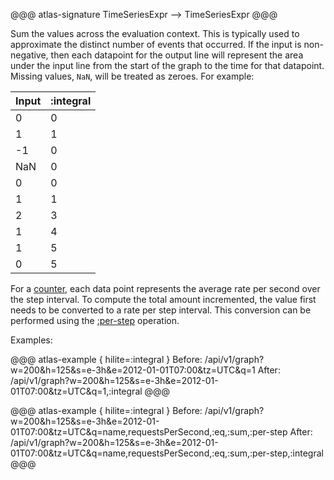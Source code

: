 @@@ atlas-signature
TimeSeriesExpr
-->
TimeSeriesExpr
@@@

Sum the values across the evaluation context. This is typically used to approximate the
distinct number of events that occurred. If the input is non-negative, then each datapoint
for the output line will represent the area under the input line from the start of the
graph to the time for that datapoint. Missing values, `NaN`, will be treated as zeroes.
For example:

Input | :integral |
-------|-----------|
0     | 0         |
1     | 1         |
-1    | 0         |
NaN   | 0         |
0     | 0         |
1     | 1         |
2     | 3         |
1     | 4         |
1     | 5         |
0     | 5         |

For a [counter](http://netflix.github.io/spectator/en/latest/intro/counter/), each data
point represents the average rate per second over the step interval. To compute the total
amount incremented, the value first needs to be converted to a rate per step interval.
This conversion can be performed using the [:per-step](per-step.md) operation.

Examples: 

@@@ atlas-example { hilite=:integral }
Before: /api/v1/graph?w=200&h=125&s=e-3h&e=2012-01-01T07:00&tz=UTC&q=1
After: /api/v1/graph?w=200&h=125&s=e-3h&e=2012-01-01T07:00&tz=UTC&q=1,:integral
@@@

@@@ atlas-example { hilite=:integral }
Before: /api/v1/graph?w=200&h=125&s=e-3h&e=2012-01-01T07:00&tz=UTC&q=name,requestsPerSecond,:eq,:sum,:per-step
After: /api/v1/graph?w=200&h=125&s=e-3h&e=2012-01-01T07:00&tz=UTC&q=name,requestsPerSecond,:eq,:sum,:per-step,:integral
@@@